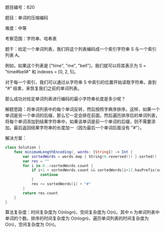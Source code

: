 题目编号：820

题目：单词的压缩编码

难度：中等

考察范围：字符串、哈希表

题干：给定一个单词列表，我们将这个列表编码成一个索引字符串 S 与一个索引列表 A。

例如，如果这个列表是 ["time", "me", "bell"]，我们就可以将其表示为 S = "time#bell#" 和 indexes = [0, 2, 5]。

对于每一个索引，我们可以通过从字符串 S 中索引的位置开始读取字符串，直到 "#" 结束，来恢复我们之前的单词列表。

那么成功对给定单词列表进行编码的最小字符串长度是多少呢？

解题思路：将单词列表中的每个单词反转，然后按照字典序排序。这样，如果一个单词是另一个单词的后缀，那么它一定会排在前面。然后遍历排序后的单词列表，将每个单词添加到结果字符串中，如果该单词是前一个单词的后缀，则不需要添加。最后返回结果字符串的长度加一（因为最后一个单词后面没有 "#"）。

解决方案：

```swift
class Solution {
    func minimumLengthEncoding(_ words: [String]) -> Int {
        var sortedWords = words.map { String(0.reversed()) }.sorted()
        var res = ""
        for i in 0..<sortedWords.count {
            if i+1 < sortedWords.count && sortedWords[i+1].hasPrefix(sortedWords[i]) {
                continue
            }
            res += sortedWords[i] + "#"
        }
        return res.count
    }
}
```

算法复杂度：时间复杂度为 O(nlogn)，空间复杂度为 O(n)。其中 n 为单词列表中单词的个数。排序的时间复杂度为 O(nlogn)，遍历单词列表的时间复杂度为 O(n)，空间复杂度为 O(n)。